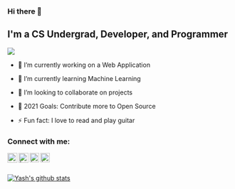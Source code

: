 ### Hi there 👋

## I'm a CS Undergrad, Developer, and Programmer
<img src="https://komarev.com/ghpvc/?username=ywalia01&color=brightgreen&style=flat-square">

- 🔭 I’m currently working on a Web Application

- 🌱 I’m currently learning Machine Learning

- 👯 I’m looking to collaborate on projects

- 🥅 2021 Goals: Contribute more to Open Source

- ⚡ Fun fact: I love to read and play guitar

### Connect with me:

[<img align="left" alt="" width="22px" src="https://upload.wikimedia.org/wikipedia/commons/thumb/c/c0/Gnome-emblem-web.svg/100px-Gnome-emblem-web.svg.png" />][website]
[<img align="left" alt=" | Twitter" width="22px" src="https://upload.wikimedia.org/wikipedia/sco/9/9f/Twitter_bird_logo_2012.svg" />][twitter]
[<img align="left" alt=" | LinkedIn" width="21px" src="https://upload.wikimedia.org/wikipedia/commons/c/c9/Linkedin.svg" />][linkedin]
[<img align="left" alt=" | Instagram" width="21px" src="https://upload.wikimedia.org/wikipedia/commons/9/96/Instagram.svg" />][instagram]

<br />
<br />

[website]: https://ywalia01.netlify.app/
[twitter]: https://twitter.com/ywalia01
[instagram]: https://www.instagram.com/notyashwalia/
[linkedin]: https://www.linkedin.com/in/yash-walia-97620516b/

[![Yash's github stats](https://github-readme-stats.vercel.app/api?username=ywalia01&show_icons=true&theme=vue)](https://github.com/ywalia01/github-readme-stats)
